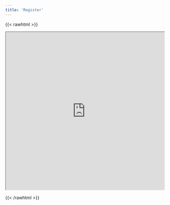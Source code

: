 ```yaml
---
title: 'Register'
---
```


<!-- Both Workshop and Talk tickets will include `T-Shirt, Lunch and Snacks` -->


{{< rawhtml >}}

<iframe src="https://konfhub.com/widget/javafest-2025?desc=true&secondaryBg=F7F7F7&ticketBg=F7F7F7&borderCl=F7F7F7&bg=FFFFFF&fontColor=572148&ticketCl=572148&btnColor=fb5850&fontFamily=Prompt&borderRadius=10" id="konfhub-widget" title="Register for JavaFest 2024" width="100%" height="500"></iframe>

{{< /rawhtml >}}
